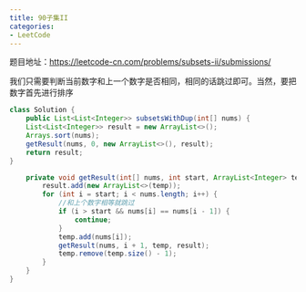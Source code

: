 ```yaml
---
title: 90子集II
categories: 
- LeetCode
---
```


题目地址：https://leetcode-cn.com/problems/subsets-ii/submissions/

我们只需要判断当前数字和上一个数字是否相同，相同的话跳过即可。当然，要把数字首先进行排序

```java
class Solution {
    public List<List<Integer>> subsetsWithDup(int[] nums) {
    List<List<Integer>> result = new ArrayList<>();
    Arrays.sort(nums);
    getResult(nums, 0, new ArrayList<>(), result);
    return result;
}

    private void getResult(int[] nums, int start, ArrayList<Integer> temp, List<List<Integer>> result) {
        result.add(new ArrayList<>(temp));
        for (int i = start; i < nums.length; i++) {
            //和上个数字相等就跳过
            if (i > start && nums[i] == nums[i - 1]) {
                continue;
            }
            temp.add(nums[i]);
            getResult(nums, i + 1, temp, result);
            temp.remove(temp.size() - 1);
        }
    }
}
```

